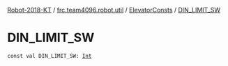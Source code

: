 [Robot-2018-KT](../../index.md) / [frc.team4096.robot.util](../index.md) / [ElevatorConsts](index.md) / [DIN_LIMIT_SW](./-d-i-n_-l-i-m-i-t_-s-w.md)

# DIN_LIMIT_SW

`const val DIN_LIMIT_SW: `[`Int`](https://kotlinlang.org/api/latest/jvm/stdlib/kotlin/-int/index.html)